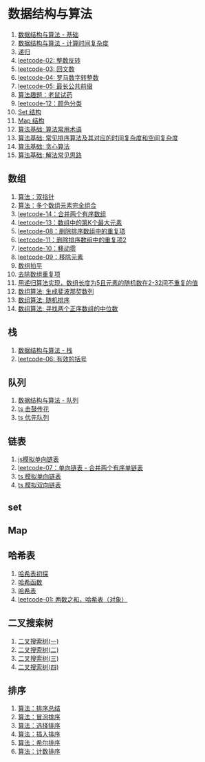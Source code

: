 <!--
 * @Descripttion: 数据结构与算法路径
 * @Author: tom-z(spirit108@foxmail.com)
 * @Date: 2020-02-15 23:07:36
 * @LastEditors: tom-z(spirit108@foxmail.com)
 * @LastEditTime: 2021-01-08 21:14:19
 -->

# 数据结构与算法
1. [数据结构与算法 - 基础](./1812/01.md)
2. [数据结构与算法 - 计算时间复杂度](./1812/02.md)
3. [递归](./1807/180701.md)
4. [leetcode-02: 整数反转](./1904/190402.md)
5. [leetcode-03: 回文数](./1904/190403.md)
6. [leetcode-04: 罗马数字转整数](./1904/190404.md)
7. [leetcode-05: 最长公共前缀](./1904/190405.md)
8. [算法趣题：老鼠试药](./1904/190409.md)
9. [leetcode-12：颜色分类](./1904/190421.md)
10. [Set 结构](./2005/200505.md)
11. [Map 结构](./2005/200506.md)
12. [算法基础: 算法常用术语](./2101/210101.md)
12. [算法基础: 常见排序算法及其对应的时间复杂度和空间复杂度](./2101/210102.md)
13. [算法基础: 贪心算法](./2101/210104.md)
14. [算法基础: 解法常见思路](./2101/210105.md)

## 数组
1. [算法：双指针](./1904/190410.md)
2. [算法：多个数组元素完全组合](./1904/190424.md)
3. [leetcode-14：合并两个有序数组](./1904/190423.md)
4. [leetcode-13：数组中的第K个最大元素](./1904/190422.md)
5. [leetcode-08：删除排序数组中的重复项](./1904/190411.md)
6. [leetcode-11：删除排序数组中的重复项2](./1904/190414.md)
7. [leetcode-10：移动零](./1904/190413.md)
8. [leetcode-09：移除元素](./1904/190412.md)
9. [数组拍平](./2012/201201.md)
10. [去除数组重复项](./2012/201202.md)
11. [用递归算法实现，数组长度为5且元素的随机数在2-32间不重复的值](./2006/200601.md)
12. [数组算法: 生成斐波那契数列](./2012/201203.md)
13. [数组算法: 随机排序](./2012/201204.md)
14. [数组算法: 寻找两个正序数组的中位数](./2101/210103.md)

## 栈
1. [数据结构与算法 - 栈](./1812/03.md)
2. [leetcode-06: 有效的括号](./1904/190406.md)

## 队列
1. [数据结构与算法 - 队列](./1812/04.md)
2. [ts 击鼓传花](./2005/200501.md)
3. [ts 优先队列](./2005/200502.md)

## 链表
1. [js模拟单向链表](./1904/190407.md)
2. [leetcode-07：单向链表 - 合并两个有序单链表](./1904/190408.md)
3. [ts 模拟单向链表](./2005/200503.md)
4. [ts 模拟双向链表](./2005/200504.md)

## set


## Map


## 哈希表
1. [哈希表初探](./2005/200507.md)
2. [哈希函数](./2005/200508.md)
3. [哈希表](./2005/200509.md)
4. [leetcode-01: 两数之和，哈希表（对象）](./1904/190401.md)

## 二叉搜索树
1. [二叉搜索树(一)](./2006/200602.md)
2. [二叉搜索树(二)](./2006/200603.md)
3. [二叉搜索树(三)](./2006/200604.md)
4. [二叉搜索树(四)](./2006/200605.md)

## 排序
1. [算法：排序总结](./1904/190415.md)
2. [算法：冒泡排序](./1904/190416.md)
3. [算法：选择排序](./1904/190417.md)
4. [算法：插入排序](./1904/190418.md)
5. [算法：希尔排序](./1904/190419.md)
6. [算法：计数排序](./1904/190420.md)